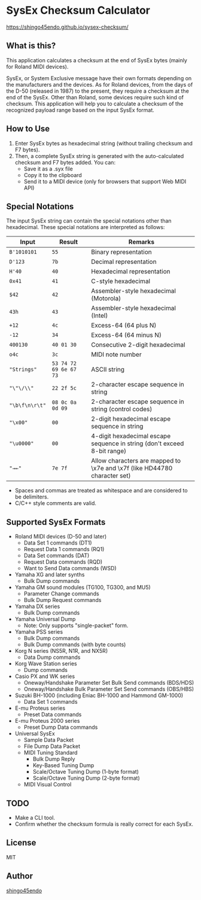 SysEx Checksum Calculator
=========================

https://shingo45endo.github.io/sysex-checksum/


What is this?
-------------

This application calculates a checksum at the end of SysEx bytes (mainly for Roland MIDI devices).

SysEx, or System Exclusive message have their own formats depending on the manufacturers and the devices. As for Roland devices, from the days of the D-50 (released in 1987) to the present, they require a checksum at the end of the SysEx. Other than Roland, some devices require such kind of checksum. This application will help you to calculate a checksum of the recognized payload range based on the input SysEx format.


How to Use
----------

1. Enter SysEx bytes as hexadecimal string (without trailing checksum and F7 bytes).
2. Then, a complete SysEx string is generated with the auto-calculated checksum and F7 bytes added. You can:
	* Save it as a .syx file
	* Copy it to the clipboard
	* Send it to a MIDI device (only for browsers that support Web MIDI API)


Special Notations
-----------------

The input SysEx string can contain the special notations other than hexadecimal. These special notations are interpreted as follows:

| Input          | Result     | Remarks |
| -------------- | ---------- | ------- |
| `B'1010101`    | `55`       | Binary representation |
| `D'123`        | `7b`       | Decimal representation |
| `H'40`         | `40`       | Hexadecimal representation |
| `0x41`         | `41`       | C-style hexadecimal |
| `$42`          | `42`       | Assembler-style hexadecimal (Motorola) |
| `43h`          | `43`       | Assembler-style hexadecimal (Intel) |
| `+12`          | `4c`       | Excess-64 (64 plus N) |
| `-12`          | `34`       | Excess-64 (64 minus N) |
| `400130`       | `40 01 30` | Consecutive 2-digit hexadecimal |
| `o4c`          | `3c`       | MIDI note number |
| `"Strings"`    | `53 74 72 69 6e 67 73` | ASCII string |
| `"\"\/\\"`     | `22 2f 5c` | 2-character escape sequence in string |
| `"\b\f\n\r\t"` | `08 0c 0a 0d 09` | 2-character escape sequence in string (control codes) |
| `"\x00"`       | `00`       | 2-digit hexadecimal escape sequence in string |
| `"\u0000"`     | `00`       | 4-digit hexadecimal escape sequence in string (don't exceed 8-bit range) |
| `"→←"`         | `7e 7f`    | Allow characters are mapped to \x7e and \x7f (like HD44780 character set) |

* Spaces and commas are treated as whitespace and are considered to be delimiters.
* C/C++ style comments are valid.


Supported SysEx Formats
-----------------------

* Roland MIDI devices (D-50 and later)
	* Data Set 1 commands (DT1)
	* Request Data 1 commands (RQ1)
	* Data Set commands (DAT)
	* Request Data commands (RQD)
	* Want to Send Data commands (WSD)
* Yamaha XG and later synths
	* Bulk Dump commands
* Yamaha GM sound modules (TG100, TG300, and MU5)
	* Parameter Change commands
	* Bulk Dump Request commands
* Yamaha DX series
	* Bulk Dump commands
* Yamaha Universal Dump
	* Note: Only supports "single-packet" form.
* Yamaha PSS series
	* Bulk Dump commands
	* Bulk Dump commands (with byte counts)
* Korg N series (NS5R, N1R, and NX5R)
	* Data Dump commands
* Korg Wave Station series
	* Dump commands
* Casio PX and WK series
	* Oneway/Handshake Parameter Set Bulk Send commands (BDS/HDS)
	* Oneway/Handshake Bulk Parameter Set Send commands (OBS/HBS)
* Suzuki BH-1000 (including Eniac BH-1000 and Hammond GM-1000)
	* Data Set 1 commands
* E-mu Proteus series
	* Preset Data commands
* E-mu Proteus 2000 series
	* Preset Dump Data commands
* Universal SysEx
	* Sample Data Packet
	* File Dump Data Packet
	* MIDI Tuning Standard
		* Bulk Dump Reply
		* Key-Based Tuning Dump
		* Scale/Octave Tuning Dump (1-byte format)
		* Scale/Octave Tuning Dump (2-byte format)
	* MIDI Visual Control


TODO
----

* Make a CLI tool.
* Confirm whether the checksum formula is really correct for each SysEx.


License
-------

MIT


Author
------

[shingo45endo](https://github.com/shingo45endo)
